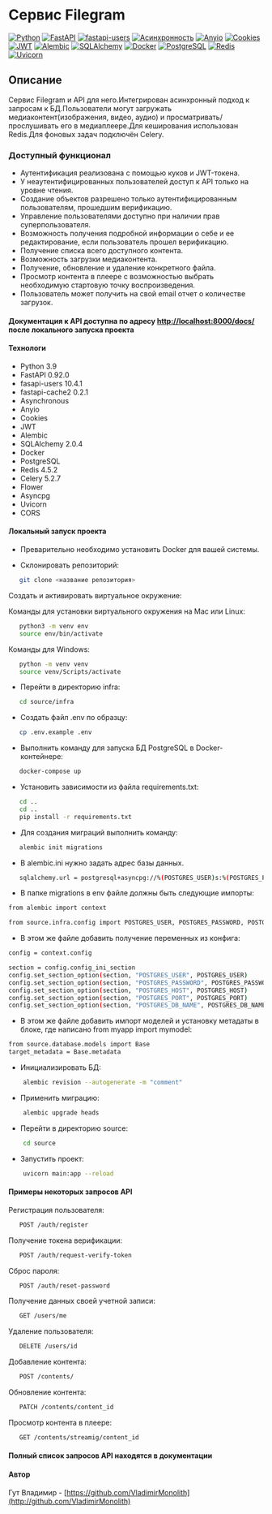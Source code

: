 # Cервис Filegram

[![Python](https://img.shields.io/badge/-Python-464646?style=flat-square&logo=Python)](https://www.python.org/)
[![FastAPI](https://img.shields.io/badge/-FastAPI-464646?style=flat-square&logo=fastapi)](https://fastapi.tiangolo.com/)
[![fastapi-users](https://img.shields.io/badge/-fastapi--users-464646?style=flat-square&logo=fastapi--users)](https://fastapi-users.github.io/fastapi-users/)
[![Асинхронность](https://img.shields.io/badge/-Асинхронность-464646?style=flat-square&logo=Асинхронность)]()
[![Anyio](https://img.shields.io/badge/-Anyio-464646?style=flat-square&logo=Anyio)](https://anyio.readthedocs.io/en/stable/)
[![Cookies](https://img.shields.io/badge/-Cookies-464646?style=flat-square&logo=Cookies)]()
[![JWT](https://img.shields.io/badge/-JWT-464646?style=flat-square&logo=JWT)]()
[![Alembic](https://img.shields.io/badge/-Alembic-464646?style=flat-square&logo=Alembic)](https://alembic.sqlalchemy.org/en/latest/)
[![SQLAlchemy](https://img.shields.io/badge/-SQLAlchemy-464646?style=flat-square&logo=SQLAlchemy)](https://www.sqlalchemy.org/)
[![Docker](https://img.shields.io/badge/-Docker-464646?style=flat-square&logo=docker)](https://www.docker.com/)
[![PostgreSQL](https://img.shields.io/badge/-PostgreSQL-464646?style=flat-square&logo=PostgreSQL)](https://www.postgresql.org/)
[![Redis](https://img.shields.io/badge/-Redis-464646?style=flat-square&logo=Redis)](https://redis.io/)
[![Uvicorn](https://img.shields.io/badge/-Uvicorn-464646?style=flat-square&logo=gunicorn)](https://www.uvicorn.org/)

## Описание

Cервис Filegram и API для него.Интегрирован асинхронный подход к запросам к БД.Пользователи могут загружать медиаконтент(изображения, видео, аудио) и просматривать/прослушивать его в медиаплеере.Для кеширования использован Redis.Для фоновых задач подключён Celery.

### Доступный функционал

- Аутентификация реализована с помощью куков и JWT-токена.
- У неаутентифицированных пользователей доступ к API только на уровне чтения.
- Создание объектов разрешено только аутентифицированным пользователям, прошедшим верификацию.
- Управление пользователями доступно при наличии прав суперпользователя.
- Возможность получения подробной информации о себе и ее редактирование, если пользователь прошел верификацию.
- Получение списка всего доступного контента.
- Возможность загрузки медиаконтента.
- Получение, обновление и удаление конкретного файла.
- Просмотр контента в плеере с возможностью выбрать необходимую стартовую точку воспроизведения.
- Пользователь может получить на свой email отчет о количестве загрузок.

#### Документация к API доступна по адресу <http://localhost:8000/docs/> после локального запуска проекта

#### Технологи

- Python 3.9
- FastAPI 0.92.0
- fasapi-users 10.4.1
- fastapi-cache2 0.2.1
- Asynchronous
- Anyio
- Cookies
- JWT
- Alembic
- SQLAlchemy 2.0.4
- Docker
- PostgreSQL
- Redis 4.5.2
- Celery 5.2.7
- Flower
- Asyncpg
- Uvicorn
- CORS

#### Локальный запуск проекта

- Преварительно необходимо установить Docker для вашей системы.

- Склонировать репозиторий:

```bash
   git clone <название репозитория>
```

Cоздать и активировать виртуальное окружение:

Команды для установки виртуального окружения на Mac или Linux:

```bash
   python3 -m venv env
   source env/bin/activate
```

Команды для Windows:

```bash
   python -m venv venv
   source venv/Scripts/activate
```

- Перейти в директорию infra:

```bash
   cd source/infra
```

- Создать файл .env по образцу:

```bash
   cp .env.example .env
```

- Выполнить команду для запуска БД PostgreSQL в Docker-контейнере:

```bash
   docker-compose up 
```

- Установить зависимости из файла requirements.txt:

```bash
   cd ..
   cd ..
   pip install -r requirements.txt
```

- Для создания миграций выполнить команду:

```bash
   alembic init migrations
```

- В alembic.ini нужно задать адрес базы данных.

```bash
   sqlalchemy.url = postgresql+asyncpg://%(POSTGRES_USER)s:%(POSTGRES_PASSWORD)s@%(POSTGRES_HOST)s:%(POSTGRES_PORT)s/%(POSTGRES_DB_NAME)s?async_fallback=True
```

- В папке migrations в env файле должны быть следующие импорты:

```bash
from alembic import context

from source.infra.config import POSTGRES_USER, POSTGRES_PASSWORD, POSTGRES_HOST, POSTGRES_PORT, POSTGRES_DB_NAME
```

- В этом же файле добавить получение переменных из конфига:

```bash
config = context.config

section = config.config_ini_section
config.set_section_option(section, "POSTGRES_USER", POSTGRES_USER)
config.set_section_option(section, "POSTGRES_PASSWORD", POSTGRES_PASSWORD)
config.set_section_option(section, "POSTGRES_HOST", POSTGRES_HOST)
config.set_section_option(section, "POSTGRES_PORT", POSTGRES_PORT)
config.set_section_option(section, "POSTGRES_DB_NAME", POSTGRES_DB_NAME)
```

- В этом же файле добавить импорт моделей и установку метадаты в блоке, где написано from myapp import mymodel:

```bash
from source.database.models import Base
target_metadata = Base.metadata
```

- Инициализировать БД:

``` bash
    alembic revision --autogenerate -m "comment"  
```

- Применить миграцию:

``` bash
    alembic upgrade heads  
```

- Перейти в директорию source:

``` bash
    cd source   
```

- Запустить проект:

``` bash
    uvicorn main:app --reload   
```

#### Примеры некоторых запросов API

Регистрация пользователя:

```bash
   POST /auth/register
```

Получение токена верификации:

```bash
   POST /auth/request-verify-token
```

Сброс пароля:

```bash
   POST /auth/reset-password
```

Получение данных своей учетной записи:

```bash
   GET /users/me 
```

Удаление пользователя:

```bash
   DELETE /users/id
```

Добавление контента:

```bash
   POST /contents/
```

Обновление контента:
  
```bash
   PATCH /contents/content_id
```

Просмотр контента в плеере:

```bash
   GET /contents/streamig/content_id
```

#### Полный список запросов API находятся в документации

#### Автор

Гут Владимир - [https://github.com/VladimirMonolith](http://github.com/VladimirMonolith)
